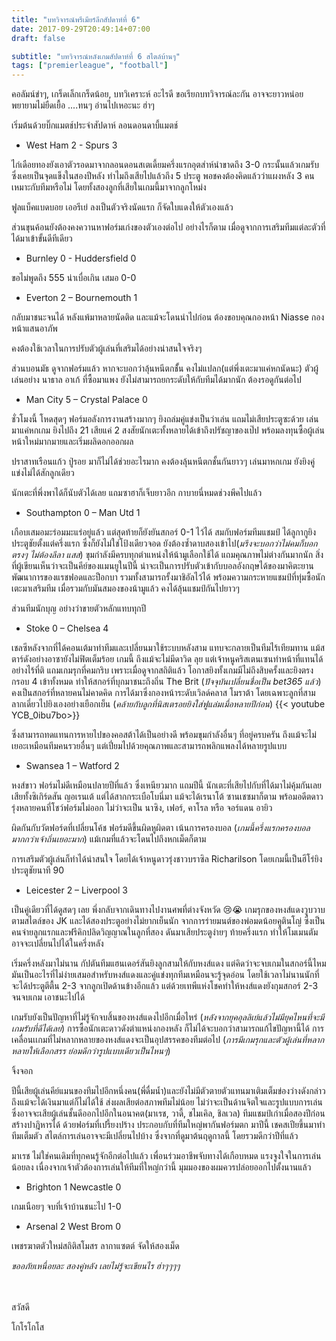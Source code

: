 ```yaml
---
title: "บทวิจารณ์พรีเมียร์ลีกสัปดาห์ที่ 6"
date: 2017-09-29T20:49:14+07:00
draft: false

subtitle: "บทวิจารณ์หลังเกมสัปดาห์ที่ 6 สไตล์บ้านๆ"
tags: ["premierleague", "football"]
---
```


คอลัมน์ขำๆ, เกร็ดเล็กเกร็ดน้อย, บทวิเคราะห์ อะไรดี ขอเรียกบทวิจารณ์ละกัน
อาจจะยาวหน่อย พยายามไม่ยืดเยื้อ ....ทนๆ อ่านไปเหอะนะ ฮ่าๆ

เริ่มต้นด้วยบิ๊กแมตช์ประจำสัปดาห์
ลอนดอนดาบี้แมตช์

+ West Ham 2 - Spurs 3

ไก่เดือยทองยังเอาตัวรอดมาจากลอนดอนสเตเดี้ยมครึ่งแรกอุตส่าห์นำขาดถึง 3-0
กระนั้นแล้วเกมรับ ซึ่งเคยเป็นจุดแข็งในสองปีหลัง ทำไมถึงเสียไปแล้วถึง 5 ประตู
พอชคงต้องคิดแล้วว่าแผงหลัง 3 คนเหมาะกับทีมหรือไม่ โดยทั้งสองลูกที่เสียในเกมนี้มาจากลูกโหม่ง

ฟูลแบ็คแบดบอย เออรีเย่ ลงเป็นตัวจริงนัดแรก ก็จัดใบแดงให้ตัวเองแล้ว

ส่วนขุนค้อนยังต้องคงควานหาฟอร์มเก่งของตัวเองต่อไป อย่างไรก็ตาม เมื่อดูจากการเสริมทีมแต่ละตัวที่ได้มาเข้าขั้นดีทีเดียว

+ Burnley 0 - Huddersfield 0

ขอไม่พูดถึง 555 น่าเบื่อเกิน เสมอ 0-0

+ Everton 2 – Bournemouth 1

กลับมาชนะจนได้ หลังแพ้มาหลายนัดติด และแม้จะโดนนำไปก่อน
ต้องขอบคุณกองหน้า Niasse กองหน้าแสนอาภัพ

คงต้องใช้เวลาในการปรับตัวผู้เล่นที่เสริมได้อย่างน่าสนใจจริงๆ

ส่วนบอนมัธ ดูจากฟอร์มแล้ว หากจะบอกว่าลุ้นหนีตกช้ั้น คงไม่แปลก(แต่พึ่งเตะมาแค่หกนัดนะ) ตัวผู้เล่นอย่าง นาธาล อาเก้ ที่ซื้อมาแพง ยังไม่สามารถยกระดับให้กับทีมได้มากนัก ต้องรอดูกันต่อไป

+ Man City 5 – Crystal Palace 0

ชั่วโมงนี้ โหดสุดๆ ฟอร์มอลังการงานสร้างมากๆ ยิงถล่มคู่แข่งเป็นว่าเล่น แถมไม่เสียประตูซะด้วย
เล่นมาแค่หกเกม ยิงไปถึง 21 เสียแค่ 2
สงสัยนักเตะทั้งหลายได้เข้าถึงปรัชญาของเป๊ป พร้อมลงทุนซื้อผู้เล่นหน้าใหม่มากมายและเริ่มผลิดอกออกผล

ปราสาทเรือนแก้ว
ปู่รอย มาก็ไม่ได้ช่วยอะไรมาก คงต้องลุ้นหนีตกชั้นกันยาวๆ เล่นมาหกเกม ยังยิงคู่แข่งไม่ได้สักลูกเดียว

นักเตะที่พึ่งพาได้ก็นับตัวได้เลย แถมซาฮาก็เจ็บยาวอีก กาบายนี่หมดช่วงพีคไปแล้ว

+ Southampton 0 – Man Utd 1

เกือบเสมอมะร่อมมะแร่อยู่แล้ว แต่สุดท้ายก็ยังยันสกอร์ 0-1 ไว้ได้ สมกับฟอร์มทีมแชมป์ ได้ลูกากูยิงประตูชัยตั้งแต่ครึ่งแรก ซึ่งก็ยังไม่ใช่โป้งเดียวจอด ยังต้องซ้ำดาบสองเข้าไป(_มรึงจะบอกว่าไม่คมก็บอกตรงๆ ไม่ต้องลีลา แสส_) ขุมกำลังมีครบทุกตำแหน่งให้น้ามูเลือกใช้ได้ แถมคุณภาพไม่ต่างกันมากนัก สิ่งที่ผู้เขียนเห็นว่าจะเป็นคีย์ของแมนยูในปีนี้ น่าจะเป็นการปรับตัวเข้ากับบอลอังกฤษได้ของมาคิตะยาน พัฒนาการของแรชฟอดและป็อกบา รวมทั้งสามารถรั้งมาชิอัลไว้ได้ พร้อมความกระหายแชมป์ที่ทุ่มซื้อนักเตะมาเสริมทีม เมื่อรวมกับมันสมองของน้ามูแล้ว คงได้ลุ้นแชมป์กันไปยาวๆ

ส่วนทีมนักบุญ อย่างว่าขายตัวหลักแทบทุกปี

+ Stoke 0 – Chelsea 4

เชลซีหลังจากที่ได้คอนเต้มาทำทีมและเปลี่ยนมาใช้ระบบหลังสาม แทบจะกลายเป็นทีมไร้เทียมทาน แม้สตาร์ดังอย่างอาซายังไม่ฟิตเต็มร้อย เกมนี้ ถึงแม้จะไม่มีดาวิด ลุย แต่เจ้าหนูคริสเตนเซนทำหน้าที่แทนได้อย่างไร้ที่ติ แถมเกมรุกที่คมกริบ เพราะเมื่อดูจากสถิติแล้ว โอกาสยิงทั้งเกมมีไม่ถึงสิบครั้งและยิงตรงกรอบ 4 เข้าทั้งหมด ทำให้สกอร์ที่บุกมาชนะถึงถิ่น The Brit (_ปัจจุบันเปลี่ยนชื่อเป็น bet365 แล้ว_) คงเป็นสกอร์ที่หลายคนไม่คาดคิด
การได้มาซึ่งกองหน้าระดับเวิลด์คลาส โมราต้า โดยเฉพาะลูกที่สาม ลากเดี่ยวไปยิงเองอย่างเยือกเย็น (_คล้ายกับลูกที่นิสเตรอยยิงใส่ฟูแล่มเมื่อหลายปีก่อน_)
{{< youtube YCB_0ibu7bo>}}

ซึ่งสามารถทดแทนการหายไปของคอสต้าได้เป็นอย่างดี พร้อมขุมกำลังอื่นๆ ที่อยู่ครบครัน ถึงแม้จะไม่เยอะเหมือนทีมคนรวยอื่นๆ แต่เปี่ยมไปด้วยคุณภาพและสามารถพลิกแพลงได้หลายรูปแบบ

+ Swansea 1 – Watford 2

หงส์ขาว ฟอร์มไม่ดีเหมือนปลายปีที่แล้ว ซึ่งเหนียวมาก แถมปีนี้ นักเตะที่เสียไปกับที่ได้มาไม่คุ้มกันเลย
เสียทั้งซิเกิร์ดสัน ญอเรนเต้ แต่ได้สากกระเบือโบนี่มา แม้จะได้เรนาโต้ ซานเชซมาก็ตาม
พร้อมอดีตดาวรุ่งหลายคนที่โชว์ฟอร์มไม่ออก ไม่ว่าจะเป็น นาซิง, เฟอร์, คาโรล หรือ จอร์แดน อายิว

ผิดกันกับวัตฟอร์ดที่เปลี่ยนโค้ช ฟอร์มดีขึ้นผิดหูผิดตา เน้นการครองบอล (_เกมนี้ครึ่งแรกครองบอลมากกว่าเจ้าถิ่นเยอะมาก_) แม้เกมที่แล้วจะโดนไปถึงหกเม็ดก็ตาม

การเสริมตัวผู้เล่นก็ทำได้น่าสนใจ โดยได้เจ้าหนูดาวรุ่งชาวบราซิล Richarilson โดยเกมนี้เป็นฮีโร่ยิงประตูชัยนาที 90

+ Leicester 2 – Liverpool 3

เป็นคู่เดียวที่ได้ดูสดๆ เลย พึ่งกลับจากเดินทางไปงานศพที่ต่างจังหวัด :cry::sob: เกมรุกของหงส์แดงวูบวาบ ตามสไตล์ของ JK และได้สองประตูอย่างไม่ยากเย็นนัก จากการร่ายมนต์ของพ่อมดน้อยคูตินโญ่ ซึ่งเป็นคนจ่ายลูกแรกและฟรีคิกปลิดวิญญาณในลูกที่สอง ดันมาเสียประตูง่ายๆ ท้ายครึ่งแรก ทำให้โมเมนตัม อาจจะเปลี่ยนไปได้ในครึ่งหลัง

เริ่มครึ่งหลังมาไม่นาน กัปตันทีมแฮนเดอร์สันยิงลูกสามให้กับหงส์แดง แต่คิดว่าจะจบเกมในสกอร์นี้ไหม มันเป็นอะไรที่ไม่ง่ายเสมอสำหรับหงส์แดงและคู่แข่งทุกทีมเหมือนจะรู้จุดอ่อน โดยใช้เวลาไม่นานนักที่จะได้ประตูตีตื้น 2-3 จากลูกเปิดด้านข้างอีกแล้ว แต่ด้วยเทพีแห่งโชคทำให้หงส์แดงยังกุมสกอร์ 2-3 จนจบเกม เอาชนะไปได้

เกมรับยังเป็นปัญหาที่ไม่รู้จักจบสิ้นของหงส์แดงไปอีกเมื่อไหร่ (_หลังจากยุคอุลลิเย์แล้วไม่มียุคไหนที่จะมีเกมรับที่ดีได้เลย_)
การซื้อนักเตะดาวดังตำแหน่งกองหลัง ก็ไม่ได้จะบอกว่าสามารถแก้ไขปัญหานี้ได้
การเคลื่อนเเกมที่ไม่หลากหลายของหงส์แดงจะเป็นอุปสรรคของทีมต่อไป (_การมีเกมรุกและตัวผู้เล่นที่หลากหลายให้เลือกสรร ย่อมดีกว่ารูปแบบเดียวเป็นไหนๆ_)

จิ้งจอก

ปีนี้เสียผู้เล่นคีย์แมนของทีมไปอีกหนึ่งคน(พี่ดื่มน้ำ)และยังไม่มีตัวตายตัวแทนมาเติมเต็มข่องว่างดังกล่าว ถึงแม้จะได้เงินมาแต่ก็ไม่ได้ใช้ ส่งผลเสียต่อสภาพทีมไม่น้อย ไม่ว่าจะเป็นด้านจิตใจและรูปแบบการเล่น ซึ่งอาจจะเสียผู้เล่นชั้นดีออกไปอีกในอนาคต(มาเรช, วาดี้, ชไมเคิล, ชิลเวล)
ทีมแชมป์เก่าเมื่อสองปีก่อนสร้างปาฎิหารได้ ด้วยฟอร์มที่เปรี้ยงปร้าง ประกอบกับที่ทีมใหญ่พากันฟอร์มตก
มาปีนี้ เชคสเปียขึ้นมาทำทีมเต็มตัว สไตล์การเล่นอาจจะมีเปลี่ยนไปบ้าง ซึ่งจากที่ดูมาต้นฤดูกาลนี้ โดยรวมดีกว่าปีที่แล้ว

มาเรช ไม่ใช่คนเดิมที่ทุกคนรู้จักอีกต่อไปแล้ว เพื่อนร่วมอาชีพจับทางได้เกือบหมด แรงจูงใจในการเล่นน้อยลง เนื่องจากเจ้าตัวต้องการเล่นให้ทีมที่ใหญ่กว่านี้ มุมมองของผมควรปล่อยออกไปตั้งนานแล้ว

+ Brighton 1 Newcastle 0

เกมเนือยๆ จบที่เจ้าบ้านชนะไป 1-0

+ Arsenal 2 West Brom 0

เพชรฆาตตัวใหม่สถิติสโมสร ลากาแซตต์ จัดให้สองเม็ด

_ขออภัยเหนื่อยละ สองคู่หลัง เลยไม่รู้จะเขียนไร ฮ่าๆๆๆๆ_

</br></br>
สวัสดี

โกโรโกโส
